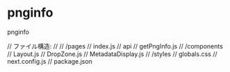 # pnginfo
pnginfo

// ファイル構造:
//
// /pages
//   index.js
//   api
//     getPngInfo.js
// /components
//   Layout.js
//   DropZone.js
//   MetadataDisplay.js
// /styles
//   globals.css
// next.config.js
// package.json